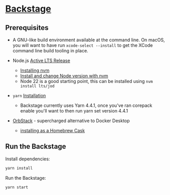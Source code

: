 # [Backstage](https://backstage.io)

## Prerequisites

- A GNU-like build environment available at the command line. On macOS, you will want to have run `xcode-select --install` to get the XCode command line build tooling in place.

- Node.js [Active LTS Release](https://backstage.io/docs/overview/versioning-policy/#nodejs-releases)
    - [Installing nvm](https://github.com/nvm-sh/nvm?tab=readme-ov-file#installing-and-updating)
    - [Install and change Node version with nvm](https://nodejs.org/en/download/package-manager/#nvm)
    - Node 22 is a good starting point, this can be installed using `nvm install lts/jod`

- `yarn` [Installation](https://yarnpkg.com/getting-started/install)
    - Backstage currently uses Yarn 4.4.1, once you've ran corepack enable you'll want to then run yarn set version 4.4.1

- [OrbStack](https://docs.orbstack.dev) - supercharged alternative to Docker Desktop
    - [installing as a Homebrew Cask](https://docs.orbstack.dev/quick-start) 


## Run the Backstage

Install dependencies: 

```bash
yarn install
```

Run the Backstage:

```bash
yarn start
```

